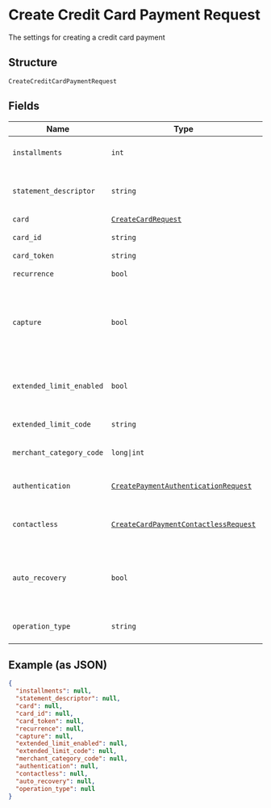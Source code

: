 
# Create Credit Card Payment Request

The settings for creating a credit card payment

## Structure

`CreateCreditCardPaymentRequest`

## Fields

| Name | Type | Tags | Description |
|  --- | --- | --- | --- |
| `installments` | `int` | Optional | Number of installments<br>**Default**: `1` |
| `statement_descriptor` | `string` | Optional | The text that will be shown on the credit card's statement |
| `card` | [`CreateCardRequest`](../../doc/models/create-card-request.md) | Optional | Credit card data |
| `card_id` | `string` | Optional | The credit card id |
| `card_token` | `string` | Optional | - |
| `recurrence` | `bool` | Optional | Indicates a recurrence |
| `capture` | `bool` | Optional | Indicates if the operation should be only authorization or auth and capture.<br>**Default**: `True` |
| `extended_limit_enabled` | `bool` | Optional | Indicates whether the extended label (private label) is enabled |
| `extended_limit_code` | `string` | Optional | Extended Limit Code |
| `merchant_category_code` | `long\|int` | Optional | Customer business segment code |
| `authentication` | [`CreatePaymentAuthenticationRequest`](../../doc/models/create-payment-authentication-request.md) | Optional | The payment authentication request |
| `contactless` | [`CreateCardPaymentContactlessRequest`](../../doc/models/create-card-payment-contactless-request.md) | Optional | The Credit card payment contactless request |
| `auto_recovery` | `bool` | Optional | Indicates whether a particular payment will enter the offline retry flow |
| `operation_type` | `string` | Optional | AuthOnly, AuthAndCapture, PreAuth |

## Example (as JSON)

```json
{
  "installments": null,
  "statement_descriptor": null,
  "card": null,
  "card_id": null,
  "card_token": null,
  "recurrence": null,
  "capture": null,
  "extended_limit_enabled": null,
  "extended_limit_code": null,
  "merchant_category_code": null,
  "authentication": null,
  "contactless": null,
  "auto_recovery": null,
  "operation_type": null
}
```

